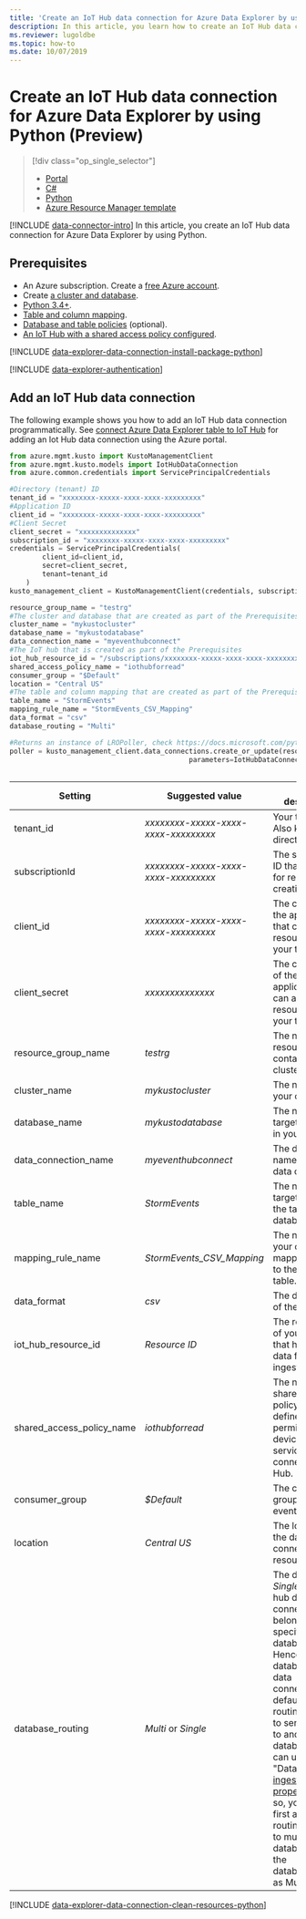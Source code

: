 ```yaml
---
title: 'Create an IoT Hub data connection for Azure Data Explorer by using Python'
description: In this article, you learn how to create an IoT Hub data connection for Azure Data Explorer by using Python.
ms.reviewer: lugoldbe
ms.topic: how-to
ms.date: 10/07/2019
---
```


# Create an IoT Hub data connection for Azure Data Explorer by using Python (Preview)

> [!div class="op_single_selector"]
> * [Portal](ingest-data-iot-hub.md)
> * [C#](data-connection-iot-hub-csharp.md)
> * [Python](data-connection-iot-hub-python.md)
> * [Azure Resource Manager template](data-connection-iot-hub-resource-manager.md)

[!INCLUDE [data-connector-intro](includes/data-connector-intro.md)]
In this article, you create an IoT Hub data connection for Azure Data Explorer by using Python. 

## Prerequisites

* An Azure subscription. Create a [free Azure account](https://azure.microsoft.com/free/).
* Create [a cluster and database](create-cluster-database-portal.md).
* [Python 3.4+](https://www.python.org/downloads/).
* [Table and column mapping](./net-sdk-ingest-data.md#create-a-table-on-your-test-cluster).
* [Database and table policies](database-table-policies-python.md) (optional).
* [An IoT Hub with a shared access policy configured](ingest-data-iot-hub.md#create-an-iot-hub).

[!INCLUDE [data-explorer-data-connection-install-package-python](includes/data-explorer-data-connection-install-package-python.md)]

[!INCLUDE [data-explorer-authentication](includes/data-explorer-authentication.md)]

## Add an IoT Hub data connection 

The following example shows you how to add an IoT Hub data connection programmatically. See [connect Azure Data Explorer table to IoT Hub](ingest-data-iot-hub.md#connect-azure-data-explorer-table-to-iot-hub) for adding an Iot Hub data connection using the Azure portal.

```Python
from azure.mgmt.kusto import KustoManagementClient
from azure.mgmt.kusto.models import IotHubDataConnection
from azure.common.credentials import ServicePrincipalCredentials

#Directory (tenant) ID
tenant_id = "xxxxxxxx-xxxxx-xxxx-xxxx-xxxxxxxxx"
#Application ID
client_id = "xxxxxxxx-xxxxx-xxxx-xxxx-xxxxxxxxx"
#Client Secret
client_secret = "xxxxxxxxxxxxxx"
subscription_id = "xxxxxxxx-xxxxx-xxxx-xxxx-xxxxxxxxx"
credentials = ServicePrincipalCredentials(
        client_id=client_id,
        secret=client_secret,
        tenant=tenant_id
    )
kusto_management_client = KustoManagementClient(credentials, subscription_id)

resource_group_name = "testrg"
#The cluster and database that are created as part of the Prerequisites
cluster_name = "mykustocluster"
database_name = "mykustodatabase"
data_connection_name = "myeventhubconnect"
#The IoT hub that is created as part of the Prerequisites
iot_hub_resource_id = "/subscriptions/xxxxxxxx-xxxxx-xxxx-xxxx-xxxxxxxxx/resourceGroups/xxxxxx/providers/Microsoft.Devices/IotHubs/xxxxxx";
shared_access_policy_name = "iothubforread"
consumer_group = "$Default"
location = "Central US"
#The table and column mapping that are created as part of the Prerequisites
table_name = "StormEvents"
mapping_rule_name = "StormEvents_CSV_Mapping"
data_format = "csv"
database_routing = "Multi"

#Returns an instance of LROPoller, check https://docs.microsoft.com/python/api/msrest/msrest.polling.lropoller?view=azure-python
poller = kusto_management_client.data_connections.create_or_update(resource_group_name=resource_group_name, cluster_name=cluster_name, database_name=database_name, data_connection_name=data_connection_name,
                                            parameters=IotHubDataConnection(iot_hub_resource_id=iot_hub_resource_id, shared_access_policy_name=shared_access_policy_name, 
                                                                                consumer_group=consumer_group, table_name=table_name, location=location, mapping_rule_name=mapping_rule_name, data_format=data_format, database_routing=database_routing))
```

|**Setting** | **Suggested value** | **Field description**|
|---|---|---|
| tenant_id | *xxxxxxxx-xxxxx-xxxx-xxxx-xxxxxxxxx* | Your tenant ID. Also known as directory ID.|
| subscriptionId | *xxxxxxxx-xxxxx-xxxx-xxxx-xxxxxxxxx* | The subscription ID that you use for resource creation.|
| client_id | *xxxxxxxx-xxxxx-xxxx-xxxx-xxxxxxxxx* | The client ID of the application that can access resources in your tenant.|
| client_secret | *xxxxxxxxxxxxxx* | The client secret of the application that can access resources in your tenant. |
| resource_group_name | *testrg* | The name of the resource group containing your cluster.|
| cluster_name | *mykustocluster* | The name of your cluster.|
| database_name | *mykustodatabase* | The name of the target database in your cluster.|
| data_connection_name | *myeventhubconnect* | The desired name of your data connection.|
| table_name | *StormEvents* | The name of the target table in the target database.|
| mapping_rule_name | *StormEvents_CSV_Mapping* | The name of your column mapping related to the target table.|
| data_format | *csv* | The data format of the message.|
| iot_hub_resource_id | *Resource ID* | The resource ID of your IoT hub that holds the data for ingestion.|
| shared_access_policy_name | *iothubforread* | The name of the shared access policy that defines the permissions for devices and services to connect to IoT Hub. |
| consumer_group | *$Default* | The consumer group of your event hub.|
| location | *Central US* | The location of the data connection resource.|
| database_routing | *Multi* or *Single* | The default is *Single*. An event hub data connection belongs to a specific database. Hence this database is the data connection's default database routing. In order to send the data to another database, you can use the "Database" [ingestion property](https://docs.microsoft.com/azure/data-explorer/ingest-data-event-hub-overview#ingestion-properties). To do so, you must first allow routing the data to multiple databases (set the databaseRouting as Multi). |

[!INCLUDE [data-explorer-data-connection-clean-resources-python](includes/data-explorer-data-connection-clean-resources-python.md)]
